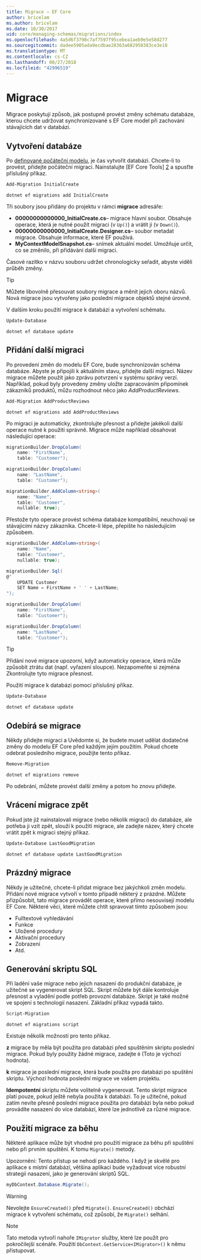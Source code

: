 ```yaml
---
title: Migrace – EF Core
author: bricelam
ms.author: bricelam
ms.date: 10/30/2017
uid: core/managing-schemas/migrations/index
ms.openlocfilehash: 4a5d6f3798c7af7597f95cebea1aeb9e5e58d277
ms.sourcegitcommit: dadee5905ada9ecdbae28363a682950383ce3e10
ms.translationtype: MT
ms.contentlocale: cs-CZ
ms.lasthandoff: 08/27/2018
ms.locfileid: "42996519"
---
```

<a name="migrations"></a>Migrace
==========
Migrace poskytují způsob, jak postupně provést změny schématu databáze, kterou chcete udržovat synchronizované s EF Core model při zachování stávajících dat v databázi.

<a name="creating-the-database"></a>Vytvoření databáze
---------------------
Po [definované počáteční modelu][1], je čas vytvořit databázi. Chcete-li to provést, přidejte počáteční migraci.
Nainstalujte [EF Core Tools] [ 2] a spusťte příslušný příkaz.

``` powershell
Add-Migration InitialCreate
```
``` Console
dotnet ef migrations add InitialCreate
```

Tři soubory jsou přidány do projektu v rámci **migrace** adresáře:

* **00000000000000_InitialCreate.cs**– migrace hlavní soubor. Obsahuje operace, která je nutné použít migraci (v `Up()`) a vrátit ji (v `Down()`).
* **00000000000000_InitialCreate.Designer.cs**– soubor metadat migrace. Obsahuje informace, které EF používá.
* **MyContextModelSnapshot.cs**– snímek aktuální model. Umožňuje určit, co se změnilo, při přidávání další migraci.

Časové razítko v názvu souboru udržet chronologicky seřadit, abyste viděli průběh změny.

> [!TIP]
> Můžete libovolně přesouvat soubory migrace a měnit jejich oboru názvů. Nová migrace jsou vytvořeny jako poslední migrace objektů stejné úrovně.

V dalším kroku použití migrace k databázi a vytvoření schématu.

``` powershell
Update-Database
```
``` Console
dotnet ef database update
```

<a name="adding-another-migration"></a>Přidání další migraci
------------------------
Po provedení změn do modelu EF Core, bude synchronizován schéma databáze. Abyste je připojili k aktuálním stavu, přidejte další migraci. Název migrace můžete použít jako zprávu potvrzení v systému správy verzí. Například, pokud byly provedeny změny uložte zapracováním připomínek zákazníků produktů, můžu rozhodnout něco jako *AddProductReviews*.

``` powershell
Add-Migration AddProductReviews
```
``` Console
dotnet ef migrations add AddProductReviews
```

Po migraci je automaticky, zkontrolujte přesnost a přidejte jakékoli další operace nutné k použití správně. Migrace může například obsahovat následující operace:

``` csharp
migrationBuilder.DropColumn(
    name: "FirstName",
    table: "Customer");

migrationBuilder.DropColumn(
    name: "LastName",
    table: "Customer");

migrationBuilder.AddColumn<string>(
    name: "Name",
    table: "Customer",
    nullable: true);
```

Přestože tyto operace provést schéma databáze kompatibilní, neuchovají se stávajícími názvy zákazníka. Chcete-li lépe, přepište ho následujícím způsobem.

``` csharp
migrationBuilder.AddColumn<string>(
    name: "Name",
    table: "Customer",
    nullable: true);

migrationBuilder.Sql(
@"
    UPDATE Customer
    SET Name = FirstName + ' ' + LastName;
");

migrationBuilder.DropColumn(
    name: "FirstName",
    table: "Customer");

migrationBuilder.DropColumn(
    name: "LastName",
    table: "Customer");
```

> [!TIP]
> Přidání nové migrace upozorní, když automaticky operace, která může způsobit ztrátu dat (např. vyřazení sloupce). Nezapomeňte si zejména Zkontrolujte tyto migrace přesnost.

Použití migrace k databázi pomocí příslušný příkaz.

``` powershell
Update-Database
```
``` Console
dotnet ef database update
```

<a name="removing-a-migration"></a>Odebírá se migrace
--------------------
Někdy přidejte migraci a Uvědomte si, že budete muset udělat dodatečné změny do modelu EF Core před každým jejím použitím.
Pokud chcete odebrat posledního migrace, použijte tento příkaz.

``` powershell
Remove-Migration
```
``` Console
dotnet ef migrations remove
```

Po odebrání, můžete provést další změny a potom ho znovu přidejte.

<a name="reverting-a-migration"></a>Vrácení migrace zpět
---------------------
Pokud jste již nainstalovali migrace (nebo několik migrací) do databáze, ale potřeba ji vzít zpět, slouží k použití migrace, ale zadejte název, který chcete vrátit zpět k migraci stejný příkaz.

``` powershell
Update-Database LastGoodMigration
```
``` Console
dotnet ef database update LastGoodMigration
```

<a name="empty-migrations"></a>Prázdný migrace
----------------
Někdy je užitečné, chcete-li přidat migrace bez jakýchkoli změn modelu. Přidání nové migrace vytvoří v tomto případě některý z prázdné. Můžete přizpůsobit, tato migrace provádět operace, které přímo nesouvisejí modelu EF Core.
Některé věci, které můžete chtít spravovat tímto způsobem jsou:

* Fulltextové vyhledávání
* Funkce
* Uložené procedury
* Aktivační procedury
* Zobrazení
* Atd.

<a name="generating-a-sql-script"></a>Generování skriptu SQL
-----------------------
Při ladění vaše migrace nebo jejich nasazení do produkční databáze, je užitečné se vygenerovat skript SQL. Skript můžete být dále kontroluje přesnost a vyladění podle potřeb provozní databáze. Skript je také možné ve spojení s technologií nasazení. Základní příkaz vypadá takto.

``` powershell
Script-Migration
```
``` Console
dotnet ef migrations script
```

Existuje několik možností pro tento příkaz.

**z** migrace by měla být použita pro databázi před spuštěním skriptu poslední migrace. Pokud byly použity žádné migrace, zadejte `0` (Toto je výchozí hodnota).

**k** migrace je poslední migrace, která bude použita pro databázi po spuštění skriptu. Výchozí hodnota poslední migrace ve vašem projektu.

**Idempotentní** skriptu můžete volitelně vygenerovat. Tento skript migrace platí pouze, pokud ještě nebyla použita k databázi. To je užitečné, pokud zatím nevíte přesně poslední migrace použita pro databázi byla nebo pokud provádíte nasazení do více databází, které lze jednotlivě za různé migrace.

<a name="applying-migrations-at-runtime"></a>Použití migrace za běhu
------------------------------
Některé aplikace může být vhodné pro použití migrace za běhu při spuštění nebo při prvním spuštění. K tomu `Migrate()` metody.

Upozornění: Tento přístup se nehodí pro každého. I když je skvělé pro aplikace s místní databází, většina aplikací bude vyžadovat více robustní strategii nasazení, jako je generování skriptů SQL.

``` csharp
myDbContext.Database.Migrate();
```

> [!WARNING]
> Nevolejte `EnsureCreated()` před `Migrate()`. `EnsureCreated()` obchází migrace k vytvoření schématu, což způsobí, že `Migrate()` selhání.

> [!NOTE]
> Tato metoda vytvoří nahoře `IMigrator` služby, které lze použít pro pokročilejší scénáře. Použití `DbContext.GetService<IMigrator>()` k němu přistupovat.


  [1]: ../../modeling/index.md
  [2]: ../../miscellaneous/cli/index.md
